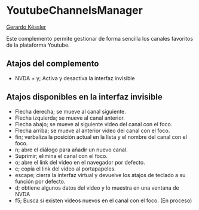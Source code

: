 # YoutubeChannelsManager
[Gerardo Késsler](http://gera.ar)  

Este complemento permite gestionar de forma sencilla los canales favoritos de la plataforma Youtube.  

## Atajos del complemento

* NVDA + y; Activa y desactiva la interfaz invisible

## Atajos disponibles en la interfaz invisible

* Flecha derecha; se mueve al canal siguiente.
* Flecha izquierda; se mueve al canal anterior.
* Flecha abajo; se mueve al siguiente video del canal con el foco.
* Flecha arriba; se mueve al anterior video del canal con el foco.
* fin; verbaliza la posición actual en la lista y el nombre del canal con el foco.
* n; abre el diálogo para añadir un nuevo canal.
* Suprimir; elimina el canal con el foco.
* o; abre el link del video en el navegador por defecto.
* c; copia el link del video al portapapeles.
* escape; cierra la interfaz virtual y devuelve los atajos de teclado a su función por defecto.
* d; obtiene algunos datos del video y lo muestra en una ventana de NVDA
* f5; Busca si existen videos nuevos en el canal con el foco. (En proceso)
